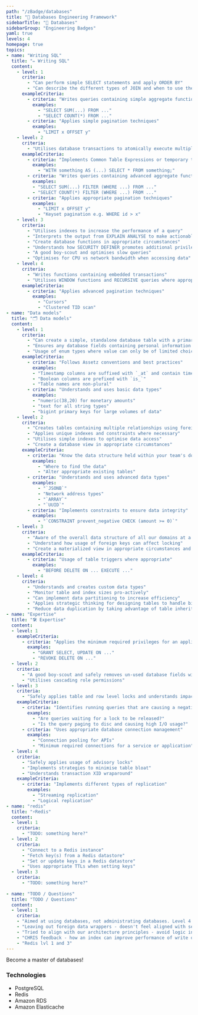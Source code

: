 ```yaml
---
path: "/zBadge/databases"
title: "💾 Databases Engineering Framework"
sidebarTitle: "💾 Databases"
sidebarGroup: "Engineering Badges"
yaml: true 
levels: 4 
homepage: true 
topics:
- name: "Writing SQL"
  title: "✏️ Writing SQL"
  content:
    - level: 1 
      criteria:
        - "Can perform simple SELECT statements and apply ORDER BY"
        - "Can describe the different types of JOIN and when to use them"
      exampleCriteria:
        - criteria: "Writes queries containing simple aggregate functions and GROUP BY"
          examples:
            - "SELECT SUM(...) FROM ..."
            - "SELECT COUNT(*) FROM ..."
        - criteria: "Applies simple pagination techniques"
          examples:
            - "LIMIT x OFFSET y"
    - level: 2
      criteria:
        - "Utilises database transactions to atomically execute multiple statements"
      exampleCriteria:
        - criteria: "Implements Common Table Expressions or temporary tables to break-down complex queries"
          examples:
            - "WITH something AS (...) SELECT * FROM something;"
        - criteria: "Writes queries containing advanced aggregate functions"
          examples:
          - "SELECT SUM(...) FILTER (WHERE ...) FROM ..."
          - "SELECT COUNT(*) FILTER (WHERE ...) FROM ..."
        - criteria: "Applies appropriate pagination techniques"
          examples:
            - "LIMIT x OFFSET y"
            - "Keyset pagination e.g. WHERE id > x"
    - level: 3
      criteria:
        - "Utilises indexes to increase the performance of a query"
        - "Interprets the output from EXPLAIN ANALYSE to make actionable gains"
        - "Create database functions in appropriate circumstances"
        - "Understands how SECURITY DEFINER promotes additional privileges where appropriate"
        - "A good boy-scout and optimises slow queries"
        - "Optimises for CPU vs network bandwidth when accessing data"
    - level: 4
      criteria:
        - "Writes functions containing embedded transactions"
        - "Utilises WINDOW functions and RECURSIVE queries where appropriate"
      exampleCriteria: 
        - criteria: "Applies advanced pagination techniques"
          examples:
            - "Cursors"
            - "Clustered TID scan"
- name: "Data models"
  title: "🗂️ Data models"
  content:
    - level: 1
      criteria:
        - "Can create a simple, standalone database table with a primary key"
        - "Ensures any database fields containing personal information are registered with the InfoSec team"
        - "Usage of enum types where value can only be of limited choices"
      exampleCriteria:
        - criteria: "Follows Assetz conventions and best practices"
          examples:
          - "Timestamp columns are suffixed with `_at` and contain timezone"
          - "Boolean columns are prefixed with `is_`"
          - "Table names are non-plural"
        - criteria: "Understands and uses basic data types"
          examples:
          - "numeric(38,20) for monetary amounts"
          - "text for all string types"
          - "bigint primary keys for large volumes of data"
    - level: 2
      criteria:
        - "Creates tables containing multiple relationships using foreign keys with appropriate cascades"
        - "Applies unique indexes and constraints where necessary"
        - "Utilises simple indexes to optimise data access"
        - "Create a database view in appropriate circumstances"
      exampleCriteria:
        - criteria: "Know the data structure held within your team's domains"
          examples:
            - "Where to find the data"
            - "Alter appropriate existing tables"
        - criteria: "Understands and uses advanced data types"
          examples:
            - "`JSONB`"
            - "Network address types"
            - "`ARRAY`"
            - "`UUID`"
        - criteria: "Implements constraints to ensure data integrity"
          examples:
            - "`CONSTRAINT prevent_negative CHECK (amount >= 0)`"
    - level: 3
      criteria:
        - "Aware of the overall data structure of all our domains at a high level"
        - "Understand how usage of foreign keys can affect locking"
        - "Create a materialized view in appropriate circumstances and understands the drawbacks of refreshing an entire dataset"
      exampleCriteria:
        - criteria: "Usage of table triggers where appropriate"
          examples:
            - "BEFORE DELETE ON ... EXECUTE ..."
    - level: 4
      criteria:
        - "Understands and creates custom data types"
        - "Monitor table and index sizes pro-actively"
        - "Can implement data partitioning to increase efficiency"
        - "Applies strategic thinking for designing tables to handle big data"
        - "Reduce data duplication by taking advantage of table inheritance"
- name: "Expertise"
  title: "🛠️ Expertise"
  content:
  - level: 1
    exampleCriteria:
      - criteria: "Applies the minimum required privileges for an application"
        examples:
          - "GRANT SELECT, UPDATE ON ..."
          - "REVOKE DELETE ON ..."
  - level: 2
    criteria:
      - "A good boy-scout and safely removes un-used database fields without a negative impact"
      - "Utilises cascading role permissions"
  - level: 3
    criteria:
      - "Safely applies table and row level locks and understands impact"
    exampleCriteria:
      - criteria: "Identifies running queries that are causing a negative impact"
        examples:
          - "Are queries waiting for a lock to be released?"
          - "Is the query paging to disc and causing high I/O usage?"
      - criteria: "Uses appropriate database connection management"
        examples:
          - "Connection pooling for APIs"
          - "Minimum required connections for a service or application"
  - level: 4
    criteria:
      - "Safely applies usage of advisory locks"
      - "Implements strategies to minimise table bloat"
      - "Understands transaction XID wraparound"
    exampleCriteria:
      - criteria: "Implements different types of replication"
        examples:
          - "Streaming replication"
          - "Logical replication"
- name: "redis"
  title: "⚡Redis"
  content:
  - level: 1
    criteria:
      - "TODO: something here?"
  - level: 2
    criteria:
      - "Connect to a Redis instance"
      - "Fetch key(s) from a Redis datastore"
      - "Set or update keys in a Redis datastore"
      - "Uses appropriate TTLs when setting keys"
  - level: 3
    criteria:
      - "TODO: something here?"
      
- name: "TODO / Questions"
  title: "TODO / Questions"
  content:
  - level: 1
    criteria:
    - "Aimed at using databases, not administrating databases. Level 4 includes some more admin'y things engineers still need to consider like table bloat"
    - "Leaving out foreign data wrappers - doesn't feel aligned with separation of concerns?"
    - "Tried to align with our architecture principles - avoid logic in database etc"
    - "CHRIS feedback - how an index can improve performance of write operations?"
    - "Redis lvl 1 and 3"
---
```


Become a master of databases!

### Technologies 

- PostgreSQL
- Redis
- Amazon RDS
- Amazon Elasticache


